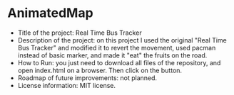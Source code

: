 # AnimatedMap
- Title of the project: Real Time Bus Tracker
- Description of the project: on this project I used the original "Real Time Bus Tracker" and modified it to revert the movement, used pacman instead of basic marker, and made it "eat" the fruits on the road.
- How to Run: you just need to download all files of the repository, and open index.html on a browser. Then click on the button.
- Roadmap of future improvements: not planned.
- License information: MIT license.
